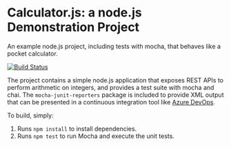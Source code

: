 Calculator.js: a node.js Demonstration Project
==============================================
An example node.js project, including tests with mocha, that behaves like a pocket calculator.

[![Build Status](https://dev.azure.com/mmperez0572/Calculator/_apis/build/status/MdelMar57.calculator?branchName=refs%2Fpull%2F1%2Fmerge)](https://dev.azure.com/mmperez0572/Calculator/_build/latest?definitionId=4&branchName=refs%2Fpull%2F1%2Fmerge)

The project contains a simple node.js application that exposes REST APIs
to perform arithmetic on integers, and provides a test suite with mocha
and chai.  The `mocha-junit-reporters` package is included to provide XML
output that can be presented in a continuous integration tool like
[Azure DevOps](https://azure.com/devops).

To build, simply:

1. Runs `npm install` to install dependencies.
2. Runs `npm test` to run Mocha and execute the unit tests.

